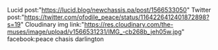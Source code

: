 
Lucid post:"https://lucid.blog/newchassis.pa/post/1566533050"
Twitter post:"https://twitter.com/ofodile_peace/status/1164226412401872898?s=19"
Cloudinary img link:"https://res.cloudinary.com/the-muses/image/upload/v1566531231/IMG_-cb268b_jeh05w.jpg"
facebook:peace chasis darlington
